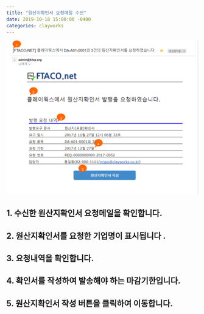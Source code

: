 ```yaml
---
title: "원산지확인서 요청메일 수신"
date: 2019-10-18 15:00:00 -0400
categories: clayworks
---
```


![메일수신](ftaconet03.png)

## 1. 수신한 원산지확인서 요청메일을 확인합니다. 

## 2. 원산지확인서를 요청한 기업명이 표시됩니다 . 

## 3. 요청내역을 확인합니다.

## 4. 확인서를 작성하여 발송해야 하는 마감기한입니다.

## 5. 원산지확인서 작성 버튼을 클릭하여 이동합니다. 
